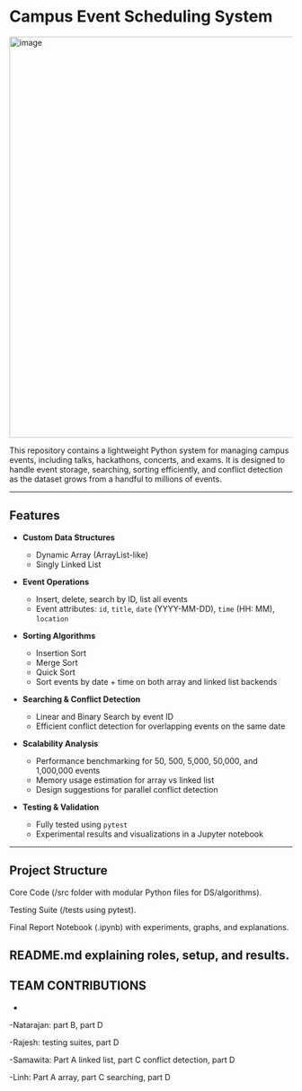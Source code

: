 
# Campus Event Scheduling System

<img width="1000" height="714" alt="image" src="https://github.com/user-attachments/assets/13b276ca-03bc-49cf-9ddd-6df78752afd3" />


This repository contains a lightweight Python system for managing campus events, including talks, hackathons, concerts, and exams. It is designed to handle event storage, searching, sorting efficiently, and conflict detection as the dataset grows from a handful to millions of events.

---

## Features

- **Custom Data Structures**  
  - Dynamic Array (ArrayList-like)  
  - Singly Linked List  

- **Event Operations**  
  - Insert, delete, search by ID, list all events  
  - Event attributes: `id`, `title`, `date` (YYYY-MM-DD), `time` (HH: MM), `location`  

- **Sorting Algorithms**  
  - Insertion Sort  
  - Merge Sort  
  - Quick Sort  
  - Sort events by date + time on both array and linked list backends  

- **Searching & Conflict Detection**  
  - Linear and Binary Search by event ID  
  - Efficient conflict detection for overlapping events on the same date  

- **Scalability Analysis**  
  - Performance benchmarking for 50, 500, 5,000, 50,000, and 1,000,000 events  
  - Memory usage estimation for array vs linked list  
  - Design suggestions for parallel conflict detection  

- **Testing & Validation**  
  - Fully tested using `pytest`  
  - Experimental results and visualizations in a Jupyter notebook  

---

## Project Structure

Core Code (/src folder with modular Python files for DS/algorithms).

Testing Suite (/tests using pytest).

Final Report Notebook (.ipynb) with experiments, graphs, and explanations.

README.md explaining roles, setup, and results.
---

## TEAM CONTRIBUTIONS
-
 -Natarajan: part B, part D
 
 -Rajesh: testing suites, part D
 
 -Samawita: Part A linked list, part C conflict detection, part D
 
 -Linh: Part A array, part C searching, part D
